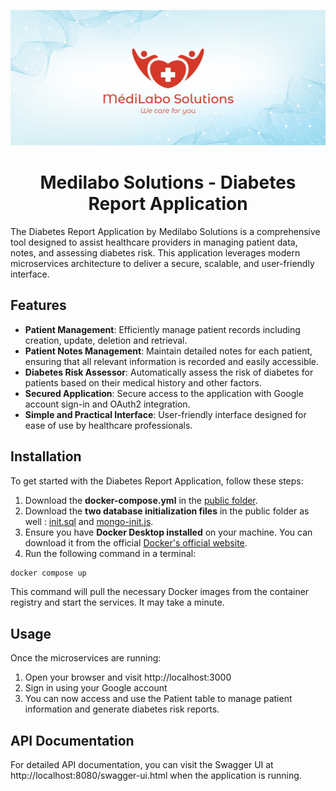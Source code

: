 ![](public/medilaboBanner.jpeg)

# <div align="center">Medilabo Solutions - Diabetes Report Application</div>

The Diabetes Report Application by Medilabo Solutions is a comprehensive tool designed to assist healthcare providers in managing patient data, notes, and assessing diabetes risk. This application leverages modern microservices architecture to deliver a secure, scalable, and user-friendly interface.

## Features

- **Patient Management**: Efficiently manage patient records including creation, update, deletion and retrieval.
- **Patient Notes Management**: Maintain detailed notes for each patient, ensuring that all relevant information is recorded and easily accessible.
- **Diabetes Risk Assessor**: Automatically assess the risk of diabetes for patients based on their medical history and other factors.
- **Secured Application**: Secure access to the application with Google account sign-in and OAuth2 integration.
- **Simple and Practical Interface**: User-friendly interface designed for ease of use by healthcare professionals.

## Installation

To get started with the Diabetes Report Application, follow these steps:

1. Download the **docker-compose.yml** in the [public folder](https://gitlab.com/DaveLog/medilabo-solutions/-/blob/main/public/docker-compose.yml?ref_type=heads).
2. Download the **two database initialization files** in the public folder as well : [init.sql](https://gitlab.com/DaveLog/medilabo-solutions/-/blob/main/public/init.sql?ref_type=heads) and [mongo-init.js](https://gitlab.com/DaveLog/medilabo-solutions/-/blob/main/public/mongo-init.js?ref_type=heads).
3. Ensure you have **Docker Desktop installed** on your machine. You can download it from the official [Docker's official website](https://www.docker.com/products/docker-desktop).
4. Run the following command in a terminal: 
```bash
docker compose up
```
This command will pull the necessary Docker images from the container registry and start the services. It may take a minute.

## Usage

Once the microservices are running:

1. Open your browser and visit http://localhost:3000
2. Sign in using your Google account
3. You can now access and use the Patient table to manage patient information and generate diabetes risk reports.

## API Documentation

For detailed API documentation, you can visit the Swagger UI at http://localhost:8080/swagger-ui.html when the application is running.
